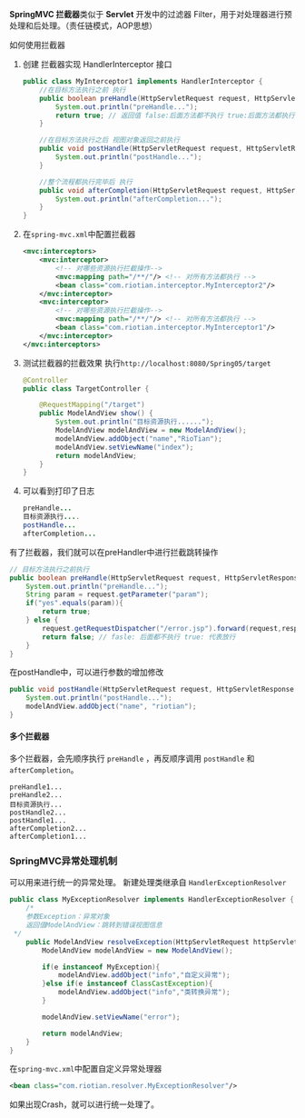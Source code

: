 **SpringMVC 拦截器**类似于 **Servlet** 开发中的过滤器 Filter，用于对处理器进行预处理和后处理。（责任链模式，AOP思想）

如何使用拦截器

1. 创建 拦截器实现 HandlerInterceptor 接口

   ```java
   public class MyInterceptor1 implements HandlerInterceptor {
       //在目标方法执行之前 执行
       public boolean preHandle(HttpServletRequest request, HttpServletResponse response, Object handler) throws Exception {
           System.out.println("preHandle...");
           return true; // 返回值 false:后面方法都不执行 true:后面方法都执行
       }
   
       //在目标方法执行之后 视图对象返回之前执行
       public void postHandle(HttpServletRequest request, HttpServletResponse response, Object handler, ModelAndView modelAndView) throws Exception {
           System.out.println("postHandle...");
       }
   
       //整个流程都执行完毕后 执行
       public void afterCompletion(HttpServletRequest request, HttpServletResponse response, Object handler, Exception ex) throws Exception {
           System.out.println("afterCompletion...");
       }
   }
   ```

2. 在`spring-mvc.xml`中配置拦截器

   ```xml
   <mvc:interceptors>
       <mvc:interceptor>
           <!-- 对哪些资源执行拦截操作-->
           <mvc:mapping path="/**/"/> <!-- 对所有方法都执行 -->
           <bean class="com.riotian.interceptor.MyInterceptor2"/>
       </mvc:interceptor>
       <mvc:interceptor>
           <!-- 对哪些资源执行拦截操作-->
           <mvc:mapping path="/**/"/> <!-- 对所有方法都执行 -->
           <bean class="com.riotian.interceptor.MyInterceptor1"/>
       </mvc:interceptor>
   </mvc:interceptors>
   ```

3. 测试拦截器的拦截效果
   执行`http://localhost:8080/Spring05/target`

   ```java
   @Controller
   public class TargetController {
   
       @RequestMapping("/target")
       public ModelAndView show() {
           System.out.println("目标资源执行......");
           ModelAndView modelAndView = new ModelAndView();
           modelAndView.addObject("name","RioTian");
           modelAndView.setViewName("index");
           return modelAndView;
       }
   }
   ```

4. 可以看到打印了日志

   ```java
   preHandle...
   目标资源执行....
   postHandle...
   afterCompletion...
   ```

有了拦截器，我们就可以在preHandler中进行拦截跳转操作

```java
// 目标方法执行之前执行
public boolean preHandle(HttpServletRequest request, HttpServletResponse response, Object handler) throws Exception {
    System.out.println("preHandle...");
    String param = request.getParameter("param");
    if("yes".equals(param)){
        return true;
    } else {
        request.getRequestDispatcher("/error.jsp").forward(request,response);
        return false; // fasle: 后面都不执行 true: 代表放行
    }
}
```

在postHandle中，可以进行参数的增加修改

```java
public void postHandle(HttpServletRequest request, HttpServletResponse response, Object handler, ModelAndView modelAndView) throws Exception {
    System.out.println("postHandle...");
    modelAndView.addObject("name", "riotian");
}
```

#### 多个拦截器

多个拦截器，会先顺序执行 `preHandle` ，再反顺序调用 `postHandle` 和 `afterCompletion`。

```
preHandle1...
preHandle2...
目标资源执行...
postHandle2...
postHandle1...
afterCompletion2...
afterCompletion1...
```

### SpringMVC异常处理机制

可以用来进行统一的异常处理。
新建处理类继承自 `HandlerExceptionResolver`

```java
public class MyExceptionResolver implements HandlerExceptionResolver {
    /*
    参数Exception：异常对象
    返回值ModelAndView：跳转到错误视图信息
 */
    public ModelAndView resolveException(HttpServletRequest httpServletRequest, HttpServletResponse httpServletResponse, Object o, Exception e) {
        ModelAndView modelAndView = new ModelAndView();

        if(e instanceof MyException){
            modelAndView.addObject("info","自定义异常");
        }else if(e instanceof ClassCastException){
            modelAndView.addObject("info","类转换异常");
        }

        modelAndView.setViewName("error");

        return modelAndView;
    }
}
```

在`spring-mvc.xml`中配置自定义异常处理器

```xml
<bean class="com.riotian.resolver.MyExceptionResolver"/>
```

如果出现Crash，就可以进行统一处理了。
